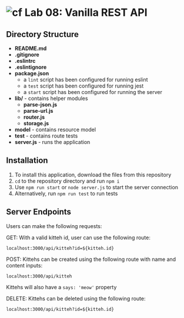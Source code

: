 ![cf](https://i.imgur.com/7v5ASc8.png) Lab 08: Vanilla REST API
======

## Directory Structure
* **README.md**
* **.gitignore**
* **.eslintrc**
* **.eslintignore**
* **package.json**
  * a `lint` script has been configured for running eslint
  * a `test` script has been configured for running jest
  * a `start` script has been configured for running the server
* **lib/** - contains helper modules
  * **parse-json.js**
  * **parse-url.js**
  * **router.js** 
  * **storage.js**
* **model** - contains resource model
* **__test__** - contains route tests
* **server.js** - runs the application

## Installation
1. To install this application, download the files from this repository
2. `cd` to the repository directory and run `npm i`
3. Use `npm run start` or `node server.js` to start the server connection
4. Alternatively, run `npm run test` to run tests

## Server Endpoints
Users can make the following requests:

GET: With a valid kitteh id, user can use the following route: 
```
localhost:3000/api/kitteh?id=${kitteh.id}
```

POST: Kittehs can be created using the following route with name and content inputs: 
```
localhost:3000/api/kitteh
```
Kittehs will also have a `says: 'meow'` property 

DELETE: Kittehs can be deleted using the following route: 
```
localhost:3000/api/kitteh?id=${kitteh.id}
```

